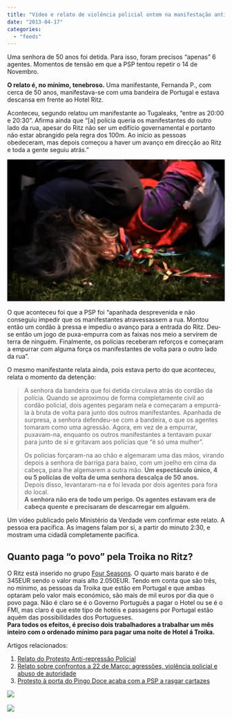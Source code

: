 ```yaml
---
title: "Vídeo e relato de violência policial ontem na manifestação anti-Troika à porta do Hotel Ritz"
date: "2013-04-17"
categories: 
  - "feeds"
---
```


Uma senhora de 50 anos foi detida. Para isso, foram precisos “apenas” 6 agentes. Momentos de tensão em que a PSP tentou repetir o 14 de Novembro.

**O relato é, no mínimo, tenebroso.** Uma manifestante, Fernanda P., com cerca de 50 anos, manifestava-se com uma bandeira de Portugal e estava descansa em frente ao Hotel Ritz.

Aconteceu, segundo relatou um manifestante ao Tugaleaks, “entre as 20:00 e 20:30”. Afirma ainda que “\[a\] polícia queria os manifestantes do outro lado da rua, apesar do Ritz não ser um edifício governamental e portanto não estar abrangido pela regra dos 100m. Ao início as pessoas obedeceram, mas depois começou a haver um avanço em direcção ao Ritz e toda a gente seguiu atrás.”

![Imagem de violência policial](images/violenciapolicial_ritz.png)

O que aconteceu foi que a PSP foi “apanhada desprevenida e não conseguiu impedir que os manifestantes atravessassem a rua. Montou então um cordão à pressa e impediu o avanço para a entrada do Ritz. Deu-se então um jogo de puxa-empurra com as faixas nos meio a servirem de terra de ninguém. Finalmente, os polícias receberam reforços e começaram a empurrar com alguma força os manifestantes de volta para o outro lado da rua”.

O mesmo manifestante relata ainda, pois estava perto do que aconteceu, relata o momento da detenção:

> A senhora da bandeira que foi detida circulava atrás do cordão da polícia. Quando se aproximou de forma completamente civil ao cordão policial, dois agentes pegaram nela e começaram a empurrá-la à bruta de volta para junto dos outros manifestantes. Apanhada de surpresa, a senhora defendeu-se com a bandeira, o que os agentes tomaram como uma agressão. Agora, em vez de a empurrar, puxavam-na, enquanto os outros manifestantes a tentavam puxar para junto de si e gritavam aos polícias que “é só uma mulher”.
> 
> Os polícias forçaram-na ao chão e algemaram uma das mãos, virando depois a senhora de barriga para baixo, com um joelho em cima da cabeça, para lhe algemarem a outra mão. **Um espectáculo único, 4 ou 5 polícias de volta de uma senhora descalça de 50 anos.**  
> Depois disso, levantaram-na e foi levada por dois agentes para fora do local.  
> **A senhora não era de todo um perigo. Os agentes estavam era de cabeça quente e precisaram de descarregar em alguém.**

Um vídeo publicado pelo Ministério da Verdade vem confirmar este relato. A pessoa era pacífica. As imagens falam por si, a partir do minuto 2:30, e mostram uma cidadã completamente pacifica.

## Quanto paga “o povo” pela Troika no Ritz?

O Ritz está inserido no grupo [Four Seasons](http://www.fourseasons.com/lisbon/ "http://www.fourseasons.com/lisbon/"). O quarto mais barato é de 345EUR sendo o valor mais alto 2.050EUR. Tendo em conta que são três, no mínimo, as pessoas da Troika que estão em Portugal e que ambas optaram pelo valor mais económico, são mais de mil euros por dia que o povo paga. Não é claro se é o Governo Português a pagar o Hotel ou se é o FMI, mas claro é que este tipo de hotéis e passagens por Portugal estão aquém das possibilidades dos Portugueses.  
**Para todos os efeitos, é preciso dois trabalhadores a trabalhar um mês inteiro com o ordenado mínimo para pagar uma noite de Hotel á Troika.**

Artigos relacionados:

1. [Relato do Protesto Anti-repressão Policial](http://www.tugaleaks.com/protesto-anti-repressao-policial.html "Relato do Protesto Anti-repressão Policial")
2. [Relato sobre confrontos a 22 de Março: agressões, violência policial e abuso de autoridade](http://www.tugaleaks.com/22-de-marco-relato.html "Relato sobre confrontos a 22 de Março: agressões, violência policial e abuso de autoridade")
3. [Protesto à porta do Pingo Doce acaba com a PSP a rasgar cartazes](http://www.tugaleaks.com/protesto-pingo-doce.html "Protesto à porta do Pingo Doce acaba com a PSP a rasgar cartazes")

![](http://yarpp.org/pixels/40a5fdda0dd292f8994db57bdeac6757)

![](http://feeds.feedburner.com/~r/tugaleaks/~4/OHXwCQOOzxs)
